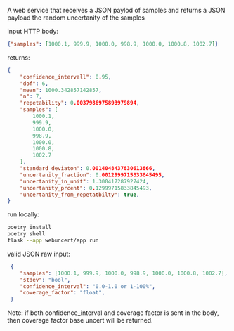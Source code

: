 A web service that receives a JSON paylod of samples and returns a JSON payload the random uncertanity of the samples

input HTTP body:
```JSON
{"samples": [1000.1, 999.9, 1000.0, 998.9, 1000.0, 1000.8, 1002.7]}
```
returns:
```JSON
{
    "confidence_intervall": 0.95,
    "dof": 6,
    "mean": 1000.342857142857,
    "n": 7,
    "repetability": 0.0037986975893979894,
    "samples": [
        1000.1,
        999.9,
        1000.0,
        998.9,
        1000.0,
        1000.8,
        1002.7
    ],
    "standard_deviaton": 0.0014048437830613866,
    "uncertanity_fraction": 0.0012999715833845495,
    "uncertanity_in_unit": 1.300417287927424,
    "uncertanity_prcent": 0.12999715833845493,
    "uncertanity_from_repetatbilty": true,
}
```

run locally:
```Bash
poetry install
poetry shell
flask --app webuncert/app run
```

valid JSON raw input:
```JSON
 {
    "samples": [1000.1, 999.9, 1000.0, 998.9, 1000.0, 1000.8, 1002.7],
    "stdev": "bool",
    "confidence_interval": "0.0-1.0 or 1-100%",
    "coverage_factor": "float", 
 }
```
Note:
if both confidence_interval and coverage factor is sent in the body, then coverage factor base uncert will be returned.